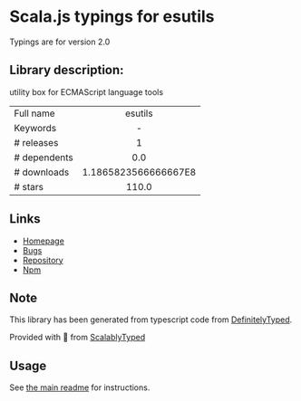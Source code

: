 
# Scala.js typings for esutils

Typings are for version 2.0

## Library description:
utility box for ECMAScript language tools

|                    |                 |
| ------------------ | :-------------: |
| Full name          | esutils |
| Keywords           | - |
| # releases         | 1 |
| # dependents       | 0.0 |
| # downloads        | 1.1865823566666667E8 |
| # stars            | 110.0 |

## Links
- [Homepage](https://github.com/estools/esutils)
- [Bugs](https://github.com/estools/esutils/issues)
- [Repository](https://github.com/estools/esutils)
- [Npm](https://www.npmjs.com/package/esutils)
    


## Note
This library has been generated from typescript code from [DefinitelyTyped](https://definitelytyped.org).

Provided with :purple_heart: from [ScalablyTyped](https://github.com/oyvindberg/ScalablyTyped)

## Usage
See [the main readme](../../readme.md) for instructions.


